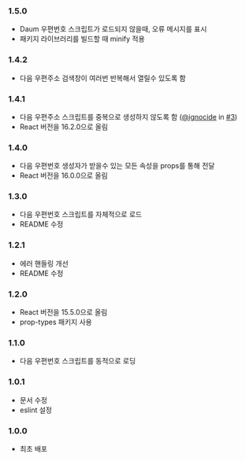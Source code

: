 ### 1.5.0
- Daum 우편번호 스크립트가 로드되지 않을때, 오류 메시지를 표시
- 패키지 라이브러리를 빌드할 때 minify 적용

### 1.4.2
- 다음 우편주소 검색창이 여러번 반복해서 열릴수 있도록 함

### 1.4.1
- 다음 우편주소 스크립트를 중복으로 생성하지 않도록 함 ([@ignocide](https://github.com/ignocide) in [#3](https://github.com/kimminsik-bernard/react-daum-postcode/pull/3))
- React 버전을 16.2.0으로 올림

### 1.4.0

- 다음 우편번호 생성자가 받을수 있는 모든 속성을 props를 통해 전달
- React 버전을 16.0.0으로 올림

### 1.3.0

- 다음 우편번호 스크립트를 자체적으로 로드
- README 수정

### 1.2.1

- 에러 핸들링 개선
- README 수정

### 1.2.0

- React 버전을 15.5.0으로 올림
- prop-types 패키지 사용

### 1.1.0

- 다음 우편번호 스크립트를 동적으로 로딩

### 1.0.1

- 문서 수정
- eslint 설정

### 1.0.0

- 최초 배포
